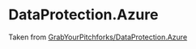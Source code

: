 ﻿# DataProtection.Azure
Taken from [GrabYourPitchforks/DataProtection.Azure](https://github.com/GrabYourPitchforks/DataProtection.Azure/tree/dev)